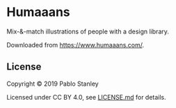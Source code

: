 # Humaaans

Mix-&-match illustrations of people with a design library.

Downloaded from <https://www.humaaans.com/>.

## License

Copyright © 2019 Pablo Stanley

Licensed under CC BY 4.0, see [LICENSE.md](LICENSE.md) for details.
